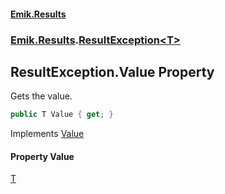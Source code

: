#### [Emik.Results](index.md 'index')
### [Emik.Results](Emik.Results.md 'Emik.Results').[ResultException&lt;T&gt;](ResultException_T_.md 'Emik.Results.ResultException<T>')

## ResultException<T>.Value Property

Gets the value.

```csharp
public T Value { get; }
```

Implements [Value](IFatal.Value().md 'Emik.Results.IFatal.Value')

#### Property Value
[T](ResultException_T_.md#Emik.Results.ResultException_T_.T 'Emik.Results.ResultException<T>.T')
